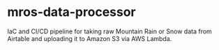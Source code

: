 # mros-data-processor
IaC and CI/CD pipeline for taking raw Mountain Rain or Snow data from Airtable and uploading it to Amazon S3 via AWS Lambda.
